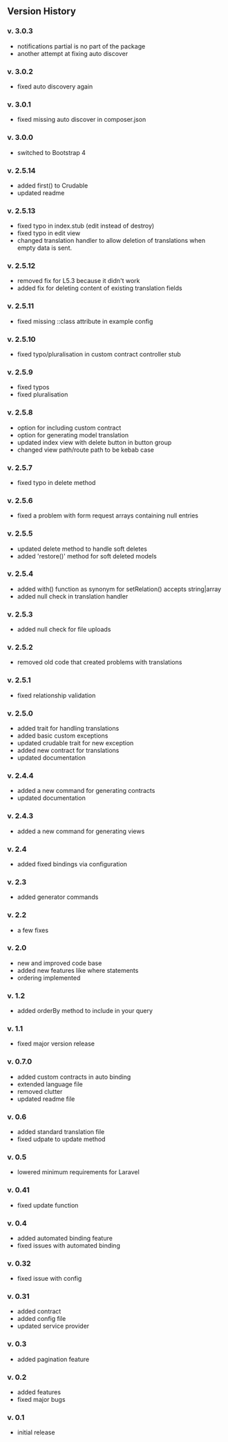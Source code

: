 ## Version History

### v. 3.0.3

- notifications partial is no part of the package
- another attempt at fixing auto discover

### v. 3.0.2

- fixed auto discovery again

### v. 3.0.1

- fixed missing auto discover in composer.json

### v. 3.0.0

- switched to Bootstrap 4

### v. 2.5.14
- added first() to Crudable
- updated readme

### v. 2.5.13

- fixed typo in index.stub (edit instead of destroy)
- fixed typo in edit view
- changed translation handler to allow deletion of translations when empty data is sent.

### v. 2.5.12

- removed fix for L5.3 because it didn't work
- added fix for deleting content of existing translation fields

### v. 2.5.11 

- fixed missing ::class attribute in example config

### v. 2.5.10

- fixed typo/pluralisation in custom contract controller stub

### v. 2.5.9

- fixed typos
- fixed pluralisation 

### v. 2.5.8

- option for including custom contract
- option for generating model translation
- updated index view with delete button in button group
- changed view path/route path to be kebab case

### v. 2.5.7

- fixed typo in delete method

### v. 2.5.6

- fixed a problem with form request arrays containing null entries

### v. 2.5.5

- updated delete method to handle soft deletes
- added 'restore()' method for soft deleted models

### v. 2.5.4

- added with() function as synonym for setRelation() accepts string|array
- added null check in translation handler

### v. 2.5.3

- added null check for file uploads

### v. 2.5.2

- removed old code that created problems with translations

### v. 2.5.1

- fixed relationship validation

### v. 2.5.0

- added trait for handling translations
- added basic custom exceptions
- updated crudable trait for new exception
- added new contract for translations
- updated documentation

### v. 2.4.4

- added a new command for generating contracts
- updated documentation

### v. 2.4.3

- added a new command for generating views

### v. 2.4

- added fixed bindings via configuration

### v. 2.3

- added generator commands

### v. 2.2

- a few fixes

### v. 2.0

- new and improved code base
- added new features like where statements
- ordering implemented

### v. 1.2

- added orderBy method to include in your query

### v. 1.1

- fixed major version release

### v. 0.7.0

- added custom contracts in auto binding
- extended language file
- removed clutter
- updated readme file

### v. 0.6

- added standard translation file
- fixed udpate to update method

### v. 0.5

- lowered minimum requirements for Laravel

### v. 0.41

- fixed update function

### v. 0.4

- added automated binding feature
- fixed issues with automated binding

### v. 0.32

- fixed issue with config

### v. 0.31

- added contract
- added config file
- updated service provider

### v. 0.3

- added pagination feature

### v. 0.2

- added features
- fixed major bugs

### v. 0.1

- initial release

